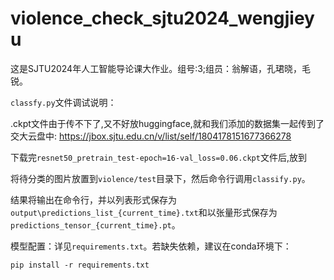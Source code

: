 # violence_check_sjtu2024_wengjieyu
这是SJTU2024年人工智能导论课大作业。组号:3;组员：翁解语，孔珺晓，毛锐。

`classfy.py`文件调试说明：

.ckpt文件由于传不下了,又不好放huggingface,就和我们添加的数据集一起传到了交大云盘中: https://jbox.sjtu.edu.cn/v/list/self/1804178151677366278

下载完`resnet50_pretrain_test-epoch=16-val_loss=0.06.ckpt`文件后,放到

将待分类的图片放置到`violence/test`目录下，然后命令行调用`classify.py`。

结果将输出在命令行，并以列表形式保存为`output\predictions_list_{current_time}.txt`和以张量形式保存为`predictions_tensor_{current_time}.pt`。


模型配置：详见`requirements.txt`。若缺失依赖，建议在conda环境下：

```pip install -r requirements.txt```



